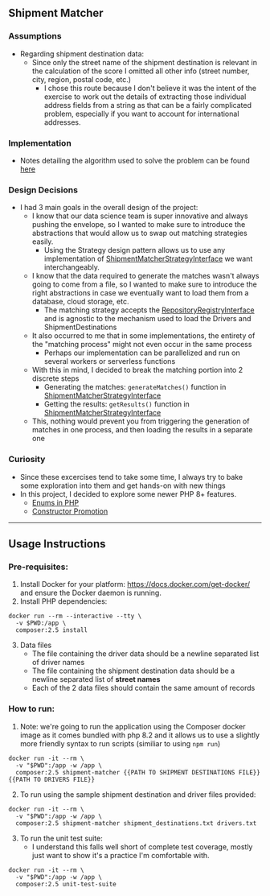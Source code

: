 ## Shipment Matcher

### Assumptions
- Regarding shipment destination data:
    - Since only the street name of the shipment destination is relevant in the calculation of the score I omitted
      all other info (street number, city, region, postal code, etc.)
        - I chose this route because I don't believe it was the intent of the exercise to work out the details of extracting
          those individual address fields from a string as that can be a fairly complicated problem, especially if you want to account
          for international addresses.

### Implementation
- Notes detailing the algorithm used to solve the problem can be found [here](src/Shipment/ShipmentMatcher/Matcher/Strategy/SuitabilityScore/README.md)

### Design Decisions
- I had 3 main goals in the overall design of the project:
  - I know that our data science team is super innovative and always pushing the envelope, so I wanted to make sure 
to introduce the abstractions that would allow us to swap out matching strategies easily.
    - Using the Strategy design pattern allows us to use any implementation of [ShipmentMatcherStrategyInterface](src/Shipment/ShipmentMatcher/Matcher/Strategy/ShipmentMatcherStrategyInterface.php)
we want interchangeably.
  - I know that the data required to generate the matches wasn't always going to come from a file, so I wanted to make sure
to introduce the right abstractions in case we eventually want to load them from a database, cloud storage, etc.
    - The matching strategy accepts the [RepositoryRegistryInterface](src/Shipment/ShipmentMatcher/Repository/RepositoryRegistryInterface.php)
and is agnostic to the mechanism used to load the Drivers and ShipmentDestinations
  - It also occurred to me that in some implementations, the entirety of the "matching process" might not even occur in the same process
    - Perhaps our implementation can be parallelized and run on several workers or serverless functions
  - With this in mind, I decided to break the matching portion into 2 discrete steps
    - Generating the matches: `generateMatches()` function in [ShipmentMatcherStrategyInterface](src/Shipment/ShipmentMatcher/Matcher/Strategy/ShipmentMatcherStrategyInterface.php)
    - Getting the results: `getResults()` function in [ShipmentMatcherStrategyInterface](src/Shipment/ShipmentMatcher/Matcher/Strategy/ShipmentMatcherStrategyInterface.php)
  - This, nothing would prevent you from triggering the generation of matches in one process, and then loading the results in a separate one

### Curiosity
- Since these excercises tend to take some time, I always try to bake some exploration into them and get hands-on with new things
- In this project, I decided to explore some newer PHP 8+ features.
  - [Enums in PHP](src/Shipment/ShipmentMatcher/Entities/ScoringMethodEnum.php)
  - [Constructor Promotion](src/Shipment/ShipmentMatcher/Matcher/ShipmentMatcher.php)

___ 
## Usage Instructions

### Pre-requisites:
1. Install Docker for your platform: https://docs.docker.com/get-docker/ and ensure the Docker daemon is running.
2. Install PHP dependencies:
```
docker run --rm --interactive --tty \
  -v $PWD:/app \
  composer:2.5 install
```
3. Data files
   - The file containing the driver data should be a newline separated list of driver names
   - The file containing the shipment destination data should be a newline separated list of **street names**
   - Each of the 2 data files should contain the same amount of records

### How to run:
1. Note: we're going to run the application using the Composer docker image as it comes bundled with php 8.2
and it allows us to use a slightly more friendly syntax to run scripts (similiar to using `npm run`)
```
docker run -it --rm \
  -v "$PWD":/app -w /app \
  composer:2.5 shipment-matcher {{PATH TO SHIPMENT DESTINATIONS FILE}} {{PATH TO DRIVERS FILE}}
```
2. To run using the sample shipment destination and driver files provided:
```
docker run -it --rm \
  -v "$PWD":/app -w /app \
  composer:2.5 shipment-matcher shipment_destinations.txt drivers.txt
```

3. To run the unit test suite:
   - I understand this falls well short of complete test coverage, mostly just want to
show it's a practice I'm comfortable with.
```
docker run -it --rm \
  -v "$PWD":/app -w /app \
  composer:2.5 unit-test-suite
```
